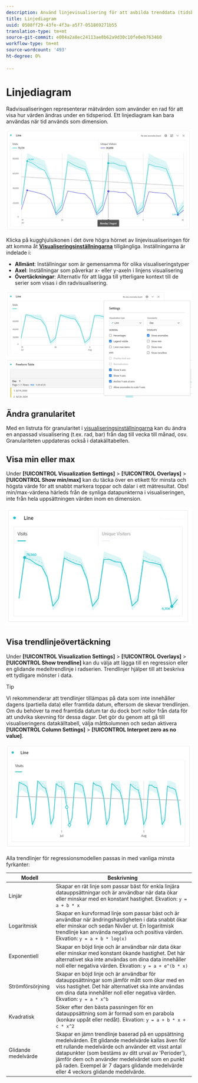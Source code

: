 ```yaml
---
description: Använd linjevisualisering för att avbilda trenddata (tidsbaserade)
title: Linjediagram
uuid: 0508ff29-43fe-4f3a-a5f7-051869271b55
translation-type: tm+mt
source-git-commit: e004a2a8ec24113ae8b62a9d30c10fe0eb763460
workflow-type: tm+mt
source-wordcount: '493'
ht-degree: 0%

---
```



# Linjediagram

Radvisualiseringen representerar mätvärden som använder en rad för att visa hur värden ändras under en tidsperiod. Ett linjediagram kan bara användas när tid används som dimension.

![Radvisualisering](assets/line-viz.png)

Klicka på kugghjulsikonen i det övre högra hörnet av linjevisualiseringen för att komma åt [**Visualiseringsinställningarna**](freeform-analysis-visualizations.md) tillgängliga. Inställningarna är indelade i:

* **Allmänt**: Inställningar som är gemensamma för olika visualiseringstyper
* **Axel**: Inställningar som påverkar x- eller y-axeln i linjens visualisering
* **Övertäckningar**: Alternativ för att lägga till ytterligare kontext till de serier som visas i din radvisualisering.

![Visualiseringsinställningar](assets/viz-settings-modal.png)

## Ändra granularitet

Med en listruta för granularitet i [visualiseringsinställningarna](freeform-analysis-visualizations.md) kan du ändra en anpassad visualisering (t.ex. rad, bar) från dag till vecka till månad, osv. Granulariteten uppdateras också i datakälltabellen.

## Visa min eller max

Under **[!UICONTROL Visualization Settings]** > **[!UICONTROL Overlays]** > **[!UICONTROL Show min/max]** kan du täcka över en etikett för minsta och högsta värde för att snabbt markera toppar och dalar i ett mätresultat. Obs! min/max-värdena härleds från de synliga datapunkterna i visualiseringen, inte från hela uppsättningen värden inom en dimension.

![Visa min/max](assets/min-max-labels.png)

## Visa trendlinjeövertäckning

Under **[!UICONTROL Visualization Settings]** > **[!UICONTROL Overlays]** > **[!UICONTROL Show trendline]** kan du välja att lägga till en regression eller en glidande medeltrendlinje i radserien. Trendlinjer hjälper till att beskriva ett tydligare mönster i data.

>[!TIP]
>
>Vi rekommenderar att trendlinjer tillämpas på data som inte innehåller dagens (partiella data) eller framtida datum, eftersom de skevar trendlinjen. Om du behöver ta med framtida datum tar du dock bort nollor från data för att undvika skevning för dessa dagar. Det gör du genom att gå till visualiseringens datakälltabell, välja måttkolumnen och sedan aktivera **[!UICONTROL Column Settings]** > **[!UICONTROL Interpret zero as no value]**.

![Linjär trendlinje](assets/show-linear-trendline.png)

Alla trendlinjer för regressionsmodellen passas in med vanliga minsta fyrkanter:

| Modell | Beskrivning |
| --- | --- |
| Linjär | Skapar en rät linje som passar bäst för enkla linjära datauppsättningar och är användbar när data ökar eller minskar med en konstant hastighet. Ekvation: `y = a + b * x` |
| Logaritmisk | Skapar en kurvformad linje som passar bäst och är användbar när ändringshastigheten i data snabbt ökar eller minskar och sedan Nivåer ut. En logaritmisk trendlinje kan använda negativa och positiva värden. Ekvation: `y = a + b * log(x)` |
| Exponentiell | Skapar en böjd linje och är användbar när data ökar eller minskar med konstant ökande hastighet. Det här alternativet ska inte användas om dina data innehåller noll eller negativa värden. Ekvation: `y = a + e^(b * x)` |
| Strömförsörjning | Skapar en böjd linje och är användbar för datauppsättningar som jämför mått som ökar med en viss hastighet. Det här alternativet ska inte användas om dina data innehåller noll eller negativa värden. Ekvation: `y = a * x^b` |
| Kvadratisk | Söker efter den bästa passningen för en datauppsättning som är formad som en parabola (konkav uppåt eller nedåt). Ekvation: `y = a + b * x + c * x^2` |
| Glidande medelvärde | Skapar en jämn trendlinje baserad på en uppsättning medelvärden. Ett glidande medelvärde kallas även för ett rullande medelvärde och använder ett visst antal datapunkter (som bestäms av ditt urval av &#39;Perioder&#39;), jämför dem och använder medelvärdet som en punkt på raden. Exempel är 7 dagars glidande medelvärde eller 4 veckors glidande medelvärde. |
